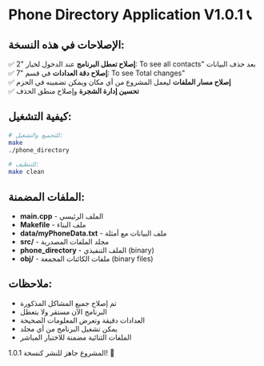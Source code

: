 # Phone Directory Application V1.0.1 📞

## الإصلاحات في هذه النسخة:

✅ **إصلاح تعطل البرنامج** عند الدخول لخيار "2: To see all contacts" بعد حذف البيانات  
✅ **إصلاح دقة العدادات** في قسم "7: To see Total changes"  
✅ **إصلاح مسار الملفات** ليعمل المشروع من أي مكان ويمكن تضمينه في الحزم  
✅ **تحسين إدارة الشجرة** وإصلاح منطق الحذف  

## كيفية التشغيل:

```bash
# للتجميع والتشغيل:
make
./phone_directory

# للتنظيف:
make clean
```

## الملفات المضمنة:

- **main.cpp** - الملف الرئيسي
- **Makefile** - ملف البناء
- **data/myPhoneData.txt** - ملف البيانات مع أمثلة
- **src/** - مجلد الملفات المصدرية
- **phone_directory** - الملف التنفيذي (binary)
- **obj/** - ملفات الكائنات المجمعة (binary files)

## ملاحظات:

- تم إصلاح جميع المشاكل المذكورة
- البرنامج الآن مستقر ولا يتعطل
- العدادات دقيقة وتعرض المعلومات الصحيحة
- يمكن تشغيل البرنامج من أي مجلد
- الملفات الثنائية مضمنة للاختبار المباشر

المشروع جاهز للنشر كنسخة 1.0.1! 🎉